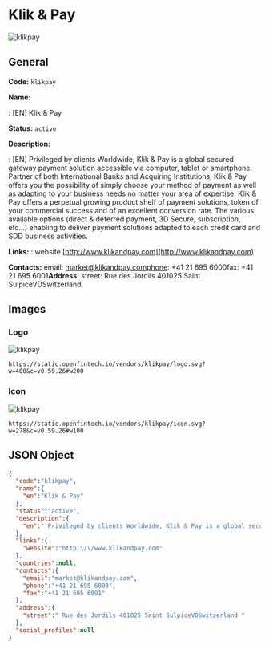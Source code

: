 
# Klik & Pay 
![klikpay](https://static.openfintech.io/vendors/klikpay/logo.svg?w=400&c=v0.59.26#w200)  

## General 
 
**Code:** `klikpay` 
 
**Name:** 
 
:	[EN] Klik & Pay 
 
**Status:** `active` 
 
**Description:** 
 
: [EN]  Privileged by clients Worldwide, Klik & Pay is a global secured gateway payment solution accessible via computer, tablet or smartphone. Partner of both International Banks and Acquiring Institutions, Klik & Pay offers you the possibility of simply choose your method of payment as well as adapting to your business needs no matter your area of expertise. Klik & Pay offers a perpetual growing product shelf of payment solutions, token of your commercial success and of an excellent conversion rate. The various available options (direct & deferred payment, 3D Secure, subscription, etc…) enabling to deliver payment solutions adapted to each credit card and SDD business activities.  
 
**Links:** 
: website [http://www.klikandpay.com](http://www.klikandpay.com) 
 
**Contacts:** 
email: market@klikandpay.comphone: +41 21 695 6000fax: +41 21 695 6001**Address:** 
street:  Rue des Jordils 401025 Saint SulpiceVDSwitzerland  

## Images 

### Logo 
 
![klikpay](https://static.openfintech.io/vendors/klikpay/logo.svg?w=400&c=v0.59.26#w200)  

```
https://static.openfintech.io/vendors/klikpay/logo.svg?w=400&c=v0.59.26#w200
```  

### Icon 
 
![klikpay](https://static.openfintech.io/vendors/klikpay/icon.svg?w=278&c=v0.59.26#w100)  

```
https://static.openfintech.io/vendors/klikpay/icon.svg?w=278&c=v0.59.26#w100
```  

## JSON Object 

```json
{
  "code":"klikpay",
  "name":{
    "en":"Klik & Pay"
  },
  "status":"active",
  "description":{
    "en":" Privileged by clients Worldwide, Klik & Pay is a global secured gateway payment solution accessible via computer, tablet or smartphone. Partner of both International Banks and Acquiring Institutions, Klik & Pay offers you the possibility of simply choose your method of payment as well as adapting to your business needs no matter your area of expertise. Klik & Pay offers a perpetual growing product shelf of payment solutions, token of your commercial success and of an excellent conversion rate. The various available options (direct & deferred payment, 3D Secure, subscription, etc\u2026) enabling to deliver payment solutions adapted to each credit card and SDD business activities. "
  },
  "links":{
    "website":"http:\/\/www.klikandpay.com"
  },
  "countries":null,
  "contacts":{
    "email":"market@klikandpay.com",
    "phone":"+41 21 695 6000",
    "fax":"+41 21 695 6001"
  },
  "address":{
    "street":" Rue des Jordils 401025 Saint SulpiceVDSwitzerland "
  },
  "social_profiles":null
}
```  
